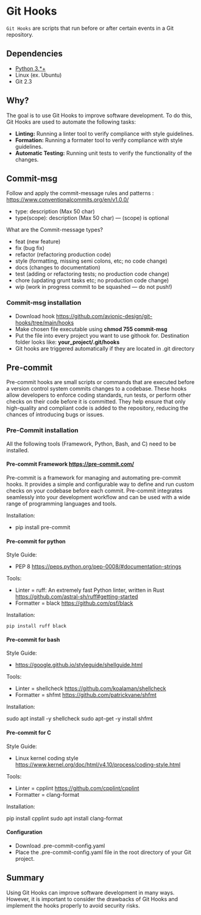 # Git Hooks

`Git Hooks` are scripts that run before or after certain events in a Git repository.

## Dependencies

* [Python 3.*+](http://python.org/downloads)
* Linux (ex. Ubuntu)
* Git 2.3

## Why?

The goal is to use Git Hooks to improve software development. To do this, Git Hooks are used to automate the following tasks:

- **Linting:** Running a linter tool to verify compliance with style guidelines.
- **Formation:** Running a formater tool to verify compliance with style guidelines.
- **Automatic Testing:** Running unit tests to verify the functionality of the changes.

## Commit-msg

Follow and apply the commit-message rules and patterns :
<https://www.conventionalcommits.org/en/v1.0.0/>

- type: description (Max 50 char)
- type(scope): description (Max 50 char) — (scope) is optional

What are the Commit-message types?

- feat (new feature)
- fix (bug fix)
- refactor (refactoring production code)
- style (formatting, missing semi colons, etc; no code change)
- docs (changes to documentation)
- test (adding or refactoring tests; no production code change)
- chore (updating grunt tasks etc; no production code change)
- wip (work in progress commit to be squashed — do not push!)

### Commit-msg installation

* Download hook <https://github.com/avionic-design/git-hooks/tree/main/hooks>
* Make chosen file executable using **chmod 755 commit-msg**
* Put the file into every project you want to use githook for. Destination folder looks like: **your_project/.git/hooks**
* Git hooks are triggered automatically if they are located in .git directory

## Pre-commit

Pre-commit hooks are small scripts or commands that are executed before a version control system commits changes to a codebase. These hooks allow developers to enforce coding standards, run tests, or perform other checks on their code before it is committed. They help ensure that only high-quality and compliant code is added to the repository, reducing the chances of introducing bugs or issues.

### Pre-Commit installation

All the following tools (Framework, Python, Bash, and C) need to be installed.

#### Pre-commit Framework <https://pre-commit.com/>

Pre-commit is a framework for managing and automating pre-commit hooks. It provides a simple and configurable way to define and run custom checks on your codebase before each commit. Pre-commit integrates seamlessly into your development workflow and can be used with a wide range of programming languages and tools.

Installation:

* pip install pre-commit

#### Pre-commit for python

Style Guide:

* PEP 8 <https://peps.python.org/pep-0008/#documentation-strings>

Tools:

* Linter = ruff: An extremely fast Python linter, written in Rust <https://github.com/astral-sh/ruff#getting-started>
* Formatter = black <https://github.com/psf/black>

Installation:

`pip install ruff black`

#### Pre-commit for bash

Style Guide:

* <https://google.github.io/styleguide/shellguide.html>

Tools:

* Linter = shellcheck <https://github.com/koalaman/shellcheck>
* Formatter = shfmt <https://github.com/patrickvane/shfmt>

Installation:

sudo apt install -y shellcheck
sudo apt-get -y install shfmt

#### Pre-commit for C

Style Guide:

* Linux kernel coding style <https://www.kernel.org/doc/html/v4.10/process/coding-style.html>

Tools:

* Linter = cpplint <https://github.com/cpplint/cpplint>
* Formatter = clang-format

Installation:

pip install cpplint
sudo apt install clang-format

#### Configuration

* Download .pre-commit-config.yaml
* Place the .pre-commit-config.yaml file in the root directory of your Git project.
  
## Summary

Using Git Hooks can improve software development in many ways. However, it is important to consider the drawbacks of Git Hooks and implement the hooks properly to avoid security risks.
